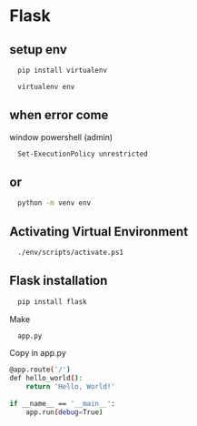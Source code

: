 
# Flask

## setup env

```bash
  pip install virtualenv
```

```bash
  virtualenv env
```
## when error come 
window powershell (admin)

```bash
  Set-ExecutionPolicy unrestricted
```
## or
```bash
  python -m venv env

```
## Activating Virtual Environment
```bash
  ./env/scripts/activate.ps1
```
## Flask installation
```bash
  pip install flask
```
Make
```bash
  app.py
```
Copy in app.py
```bash
@app.route('/')
def hello_world():
    return 'Hello, World!'
    
if __name__ == '__main__':
    app.run(debug=True)

```
